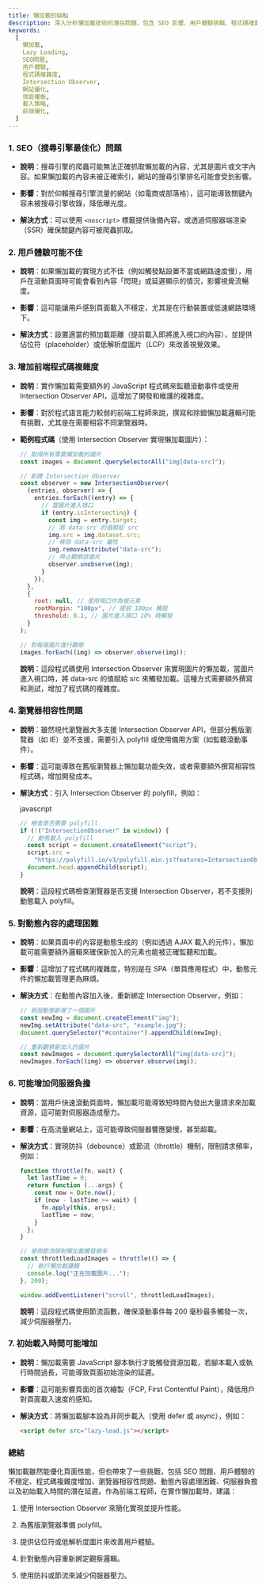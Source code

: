 ```yaml
---
title: 懶加載的缺點
description: 深入分析懶加載技術的潛在問題，包含 SEO 影響、用戶體驗挑戰、程式碼複雜度增加、網路依賴性等缺點與相應的解決策略
keywords:
  [
    懶加載,
    Lazy Loading,
    SEO問題,
    用戶體驗,
    程式碼複雜度,
    Intersection Observer,
    網站優化,
    效能權衡,
    載入策略,
    前端優化,
  ]
---
```


### 1\. **SEO（搜尋引擎最佳化）問題**

- **說明**：搜尋引擎的爬蟲可能無法正確抓取懶加載的內容，尤其是圖片或文字內容。如果懶加載的內容未被正確索引，網站的搜尋引擎排名可能會受到影響。

- **影響**：對於仰賴搜尋引擎流量的網站（如電商或部落格），這可能導致關鍵內容未被搜尋引擎收錄，降低曝光度。

- **解決方式**：可以使用 `<noscript>` 標籤提供後備內容，或透過伺服器端渲染（SSR）確保關鍵內容可被爬蟲抓取。

### 2\. **用戶體驗可能不佳**

- **說明**：如果懶加載的實現方式不佳（例如觸發點設置不當或網路速度慢），用戶在滾動頁面時可能會看到內容「閃現」或延遲顯示的情況，影響視覺流暢度。

- **影響**：這可能讓用戶感到頁面載入不穩定，尤其是在行動裝置或低速網路環境下。

- **解決方式**：設置適當的預加載距離（提前載入即將進入視口的內容），並提供佔位符（placeholder）或低解析度圖片（LCP）來改善視覺效果。

### 3\. **增加前端程式碼複雜度**

- **說明**：實作懶加載需要額外的 JavaScript 程式碼來監聽滾動事件或使用 Intersection Observer API，這增加了開發和維護的複雜度。

- **影響**：對於程式語言能力較弱的前端工程師來說，撰寫和除錯懶加載邏輯可能有挑戰，尤其是在需要相容不同瀏覽器時。

- **範例程式碼**（使用 Intersection Observer 實現懶加載圖片）：

  ```jsx
  // 取得所有需要懶加載的圖片
  const images = document.querySelectorAll("img[data-src]");

  // 創建 Intersection Observer
  const observer = new IntersectionObserver(
    (entries, observer) => {
      entries.forEach((entry) => {
        // 當圖片進入視口
        if (entry.isIntersecting) {
          const img = entry.target;
          // 將 data-src 的值賦給 src
          img.src = img.dataset.src;
          // 移除 data-src 屬性
          img.removeAttribute("data-src");
          // 停止觀察該圖片
          observer.unobserve(img);
        }
      });
    },
    {
      root: null, // 使用視口作為根元素
      rootMargin: "100px", // 提前 100px 觸發
      threshold: 0.1, // 圖片進入視口 10% 時觸發
    }
  );

  // 對每張圖片進行觀察
  images.forEach((img) => observer.observe(img));
  ```

  **說明**：這段程式碼使用 Intersection Observer 來實現圖片的懶加載，當圖片進入視口時，將 data-src 的值賦給 src 來觸發加載。這種方式需要額外撰寫和測試，增加了程式碼的複雜度。

### 4\. **瀏覽器相容性問題**

- **說明**：雖然現代瀏覽器大多支援 Intersection Observer API，但部分舊版瀏覽器（如 IE）並不支援，需要引入 polyfill 或使用備用方案（如監聽滾動事件）。

- **影響**：這可能導致在舊版瀏覽器上懶加載功能失效，或者需要額外撰寫相容性程式碼，增加開發成本。

- **解決方式**：引入 Intersection Observer 的 polyfill，例如：

  javascript

  ```javascript
  // 檢查是否需要 polyfill
  if (!("IntersectionObserver" in window)) {
    // 動態載入 polyfill
    const script = document.createElement("script");
    script.src =
      "https://polyfill.io/v3/polyfill.min.js?features=IntersectionObserver";
    document.head.appendChild(script);
  }
  ```

  **說明**：這段程式碼檢查瀏覽器是否支援 Intersection Observer，若不支援則動態載入 polyfill。

### 5\. **對動態內容的處理困難**

- **說明**：如果頁面中的內容是動態生成的（例如透過 AJAX 載入的元件），懶加載可能需要額外邏輯來確保新加入的元素也能被正確監聽和加載。

- **影響**：這增加了程式碼的複雜度，特別是在 SPA（單頁應用程式）中，動態元件的懶加載管理更為麻煩。

- **解決方式**：在動態內容加入後，重新綁定 Intersection Observer，例如：

  ```javascript
  // 假設動態新增了一個圖片
  const newImg = document.createElement("img");
  newImg.setAttribute("data-src", "example.jpg");
  document.querySelector("#container").appendChild(newImg);

  // 重新觀察新加入的圖片
  const newImages = document.querySelectorAll("img[data-src]");
  newImages.forEach((img) => observer.observe(img));
  ```

### 6\. **可能增加伺服器負擔**

- **說明**：當用戶快速滾動頁面時，懶加載可能導致短時間內發出大量請求來加載資源，這可能對伺服器造成壓力。

- **影響**：在高流量網站上，這可能導致伺服器響應變慢，甚至超載。

- **解決方式**：實現防抖（debounce）或節流（throttle）機制，限制請求頻率，例如：

  ```javascript
  function throttle(fn, wait) {
    let lastTime = 0;
    return function (...args) {
      const now = Date.now();
      if (now - lastTime >= wait) {
        fn.apply(this, args);
        lastTime = now;
      }
    };
  }

  // 使用節流限制懶加載觸發頻率
  const throttledLoadImages = throttle(() => {
    // 執行懶加載邏輯
    console.log("正在加載圖片...");
  }, 200);

  window.addEventListener("scroll", throttledLoadImages);
  ```

  **說明**：這段程式碼使用節流函數，確保滾動事件每 200 毫秒最多觸發一次，減少伺服器壓力。

### 7\. **初始載入時間可能增加**

- **說明**：懶加載需要 JavaScript 腳本執行才能觸發資源加載，若腳本載入或執行時間過長，可能導致頁面初始渲染的延遲。

- **影響**：這可能影響頁面的首次繪製（FCP, First Contentful Paint），降低用戶對頁面載入速度的感知。

- **解決方式**：將懶加載腳本設為非同步載入（使用 defer 或 async），例如：

  ```html
  <script defer src="lazy-load.js"></script>
  ```

### 總結

懶加載雖然能優化頁面性能，但也帶來了一些挑戰，包括 SEO 問題、用戶體驗的不穩定、程式碼複雜度增加、瀏覽器相容性問題、動態內容處理困難、伺服器負擔以及初始載入時間的潛在延遲。作為前端工程師，在實作懶加載時，建議：

1. 使用 Intersection Observer 來簡化實現並提升性能。

2. 為舊版瀏覽器準備 polyfill。

3. 提供佔位符或低解析度圖片來改善用戶體驗。

4. 針對動態內容重新綁定觀察邏輯。

5. 使用防抖或節流來減少伺服器壓力。
